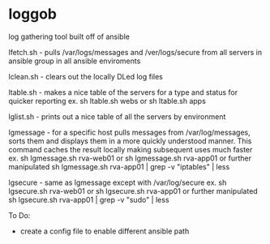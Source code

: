 # loggob

log gathering tool built off of ansible

lfetch.sh - pulls /var/logs/messages and /ver/logs/secure from all servers in ansible group in all ansible enviroments

lclean.sh - clears out the locally DLed log files

ltable.sh - makes a nice table of the servers for a type and status for quicker reporting
  ex.
    sh ltable.sh webs
      or
    sh ltable.sh apps

lglist.sh - prints out a nice table of all the servers by environment

lgmessage - for a specific host pulls messages from /var/log/messages, sorts them and displays them in a more quickly understood manner. This command caches the result locally making subsequent uses much faster
  ex.
    sh lgmessage.sh rva-web01
      or
    sh lgmessage.sh rva-app01
      or further manipulated
    sh lgmessage.sh rva-app01 | grep -v "iptables" | less

lgsecure - same as lgmessage except with /var/log/secure
  ex.
    sh lgsecure.sh rva-web01
      or
    sh lgsecure.sh rva-app01
      or further manipulated
    sh lgsecure.sh rva-app01 | grep -v "sudo" | less

To Do:
  - create a config file to enable different ansible path
